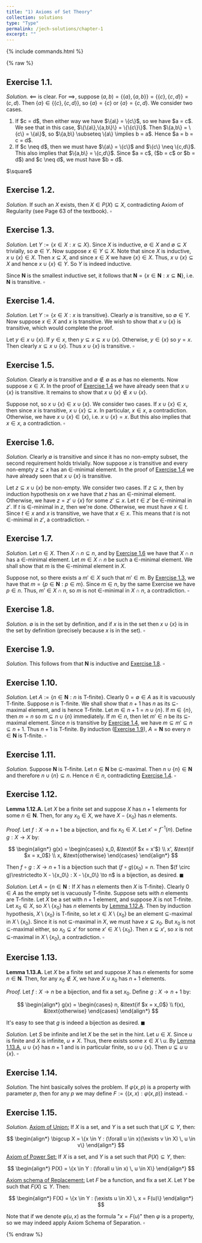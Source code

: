 ```yaml
---
title: "1) Axioms of Set Theory"
collection: solutions
type: "Type"
permalink: /jech-solutions/chapter-1
excerpt: ""
---
```


{% include commands.html %}

{% raw %}

<a name="ex1.1"></a>
## Exercise 1.1.
<i>Solution.</i> $\impliedby$ is clear. For $\implies$, suppose $(a,b) = \{\{a\},\{a,b\}\} = \{\{c\},\{c,d\}\} = (c,d)$. Then $\{a\} \in \{\{c\},\{c,d\}\}$, so $\{a\} = \{c\}$ or $\{a\} = \{c,d\}$. We consider two cases.
<ol>
<li> If $c = d$, then either way we have $\{a\} = \{c\}$, so we have $a = c$. We see that in this case, $\{\{a\},\{a,b\}\} = \{\{c\}\}$. Then $\{a,b\} = \{c\} = \{a\}$, so $\{a,b\} \subseteq \{a\} \implies b = a$. Hence $a = b = c = d$.</li>

<li> If $c \neq d$, then we must have $\{a\} = \{c\}$ and $\{c\} \neq \{c,d\}$. This also implies that $\{a,b\} = \{c,d\}$. Since $a = c$, ($b = c$ or $b = d$) and $c \neq d$, we must have $b = d$.</li>
</ol> 
$\square$

<a name="ex1.2"></a>
## Exercise 1.2.
<i>Solution.</i> If such an $X$ exists, then $X \in P(X) \subseteq X$, contradicting Axiom of Regularity (see Page 63 of the textbook). 
$\square$

<a name="ex1.3"></a>
## Exercise 1.3.
<i>Solution.</i> Let $Y := \{x \in X : x \subseteq X\}$. Since $X$ is inductive, $\emptyset \in X$ and $\emptyset \subseteq X$ trivially, so $\emptyset \in Y$. Now suppose $x \in Y \subseteq X$. Note that since $X$ is inductive, $x \cup \{x\} \in X$. Then $x \subseteq X$, and since $x \in X$ we have $\{x\} \in X$. Thus, $x \cup \{x\} \subseteq X$ and hence $x \cup \{x\} \in Y$. So $Y$ is indeed inductive.

Since $\boldsymbol{N}$ is the smallest inductive set, it follows that $\boldsymbol{N} = \{x \in \boldsymbol{N} : x \subseteq \boldsymbol{N}\}$, i.e. $\boldsymbol{N}$ is transitive. 
$\square$

<a name="ex1.4"></a>
## Exercise 1.4.
<i>Solution.</i> Let $Y := \{x \in X : x \text{ is transitive}\}$. Clearly $\emptyset$ is transitive, so $\emptyset \in Y$. Now suppose $x \in X$ and $x$ is transitive. We wish to show that $x \cup \{x\}$ is transitive, which would complete the proof.

Let $y \in x \cup \{x\}$. If $y \in x$, then $y \subseteq x \subseteq x \cup \{x\}$. Otherwise, $y \in \{x\}$ so $y = x$. Then clearly $x \subseteq x \cup \{x\}$. Thus $x \cup \{x\}$ is transitive. 
$\square$

<a name="ex1.5"></a>
## Exercise 1.5.
<i>Solution.</i> Clearly $\emptyset$ is transitive and $\emptyset \notin \emptyset$ as $\emptyset$ has no elements. Now suppose $x \in X$. In the proof of [Exercise 1.4](#ex1.4) we have already seen that $x \cup \{x\}$ is transitive. It remains to show that $x \cup \{x\} \notin x \cup \{x\}$.

Suppose not, so $x \cup \{x\} \in x \cup \{x\}$. We consider two cases. If $x \cup \{x\} \in x$, then since $x$ is transitive, $x \cup \{x\} \subseteq x$. In particular, $x \in x$, a contradiction. Otherwise, we have $x \cup \{x\} \in \{x\}$, i.e. $x \cup \{x\} = x$. But this also implies that $x \in x$, a contradiction. 
$\square$

<a name="ex1.6"></a>
## Exercise 1.6.
<i>Solution.</i> Clearly $\emptyset$ is transitive and since it has no non-empty subset, the second requirement holds trivially. Now suppose $x$ is transitive and every non-empty $z \subseteq x$ has an $\in$-minimal element. In the proof of [Exercise 1.4](#ex1.4) we have already seen that $x \cup \{x\}$ is transitive.

Let $z \subseteq x \cup \{x\}$ be non-empty. We consider two cases. If $z \subseteq x$, then by induction hypothesis on $x$ we have that $z$ has an $\in$-minimal element. Otherwise, we have $z = z' \cup \{x\}$ for some $z' \subseteq x$. Let $t \in z'$ be $\in$-minimal in $z'$. If $t$ is $\in$-minimal in $z$, then we're done. Otherwise, we must have $x \in t$. Since $t \in x$ and $x$ is transitive, we have that $x \in x$. This means that $t$ is not $\in$-minimal in $z'$, a contradiction. 
$\square$

<a name="ex1.7"></a>
## Exercise 1.7.
<i>Solution.</i> Let $n \in X$. Then $X \cap n \subseteq n$, and by [Exercise 1.6](#ex1.6) we have that $X \cap n$ has a $\in$-minimal element. Let $m \in X \cap n$ be such a $\in$-minimal element. We shall show that $m$ is the $\in$-minimal element in $X$.

Suppose not, so there exists a $m' \in X$ such that $m' \in m$. By [Exercise 1.3](#ex1.3), we have that $m = \{p \in \boldsymbol{N} : p \in m\}$. Since $m \in n$, by the same Exercise we have $p \in n$. Thus, $m' \in X \cap n$, so $m$ is not $\in$-minimal in $X \cap n$, a contradiction. 
$\square$

<a name="ex1.8"></a>
## Exercise 1.8.
<i>Solution.</i> $\emptyset$ is in the set by definition, and if $x$ is in the set then $x \cup \{x\}$ is in the set by definition (precisely because $x$ is in the set). 
$\square$

<a name="ex1.9"></a>
## Exercise 1.9.
<i>Solution.</i> This follows from that $\boldsymbol{N}$ is inductive and [Exercise 1.8](#ex1.8). 
$\square$

<a name="ex1.10"></a>
## Exercise 1.10.
<i>Solution.</i> Let $A := \{n \in \boldsymbol{N} : n \text{ is T-finite}\}$. Clearly $0 = \emptyset \in A$ as it is vacuously T-finite. Suppose $n$ is T-finite. We shall show that $n + 1$ has $n$ as its $\subseteq$-maximal element, and is hence T-finite. Let $m \in n + 1 = n \cup \{n\}$. If $m \in \{n\}$, then $m = n$ so $m \subseteq n \cup \{n\}$ immediately. If $m \in n$, then let $m' \in n$ be its $\subseteq$-maximal element. Since $n$ is transitive by [Exercise 1.4](#ex1.4), we have $m \subseteq m' \subseteq n \subseteq n + 1$. Thus $n + 1$ is T-finite. By induction ([Exercise 1.9](#ex1.9)), $A = \boldsymbol{N}$ so every $n \in \boldsymbol{N}$ is T-finite. 
$\square$

<a name="ex1.11"></a>
## Exercise 1.11.
<i>Solution.</i> Suppose $\boldsymbol{N}$ is T-finite. Let $n \in \boldsymbol{N}$ be $\subseteq$-maximal. Then $n \cup \{n\} \in \boldsymbol{N}$ and therefore $n \cup \{n\} \subseteq n$. Hence $n \in n$, contradicting [Exercise 1.4](#ex1.4). 
$\square$

<a name="ex1.12"></a>
## Exercise 1.12.
<a name="lem1.12.A"></a>
<b>Lemma 1.12.A.</b> Let $X$ be a finite set and suppose $X$ has $n + 1$ elements for some $n \in \boldsymbol{N}$. Then, for any $x_0 \in X$, we have $X - \{x_0\}$ has $n$ elements.

<i>Proof.</i> Let $f : X \to n + 1$ be a bijection, and fix $x_0 \in X$. Let $x' = f^{-1}(n)$. Define $g : X \to X$ by:

$$
\begin{align*}
g(x) =
\begin{cases}
x_0, &\text{if $x = x'$} \\
x', &\text{if $x = x_0$} \\
x, &\text{otherwise}
\end{cases}
\end{align*}
$$

Then $f \circ g : X \to n + 1$ is a bijection such that $(f \circ g)(x_0) = n$. Then $(f \circ g)\restrictedto X - \{x_0\} : X - \{x_0\} \to n$ is a bijection, as desired. 
$\blacksquare$

<i>Solution.</i> Let $A = \{n \in \boldsymbol{N} : \text{If $X$ has $n$ elements then $X$ is T-finite}\}$. Clearly $0 \in A$ as the empty set is vacuously T-finite. Suppose sets with $n$ elements are T-finite.  Let $X$ be a set with $n + 1$ element, and suppose $X$ is not T-finite. Let $x_0 \in X$, so $X \setminus \{x_0\}$ has $n$ elements by [Lemma 1.12.A](#lem1.12.A). Then by induction hypothesis, $X \setminus \{x_0\}$ is T-finite, so let $x \in X \setminus \{x_0\}$ be an element $\subseteq$-maximal in $X \setminus \{x_0\}$. Since it is not $\subseteq$-maximal in $X$, we must have $x \subsetneq x_0$. But $x_0$ is not $\subseteq$-maximal either, so $x_0 \subsetneq x'$ for some $x' \in X \setminus \{x_0\}$. Then $x \subsetneq x'$, so $x$ is not $\subseteq$-maximal in $X \setminus \{x_0\}$, a contradiction. 
$\square$

<a name="ex1.13"></a>
## Exercise 1.13.
<a name="lem1.13.A"></a>
<b>Lemma 1.13.A.</b> Let $X$ be a finite set and suppose $X$ has $n$ elements for some $n \in \boldsymbol{N}$. Then, for any $x_0 \notin X$, we have $X \cup x_0$ has $n + 1$ elements.

<i>Proof.</i> Let $f : X \to n$ be a bijection, and fix a set $x_0$. Define $g : X \to n + 1$ by:

$$
\begin{align*}
g(x) =
\begin{cases}
n, &\text{if $x = x_0$} \\
f(x), &\text{otherwise}
\end{cases}
\end{align*}
$$

It's easy to see that $g$ is indeed a bijection as desired. 
$\blacksquare$

<i>Solution.</i> Let $S$ be infinite and let $X$ be the set in the hint. Let $u \in X$. Since $u$ is finite and $X$ is infinite, $u \neq X$. Thus, there exists some $x \in X \setminus u$. By [Lemma 1.13.A](#lem1.13.A), $u \cup \{x\}$ has $n + 1$ and is in particular finite, so $u \cup \{x\}$. Then $u \subsetneq u \cup \{x\}$. 
$\square$

<a name="ex1.14"></a>
## Exercise 1.14.
<i>Solution.</i> The hint basically solves the problem. If $\varphi(x,p)$ is a property with parameter $p$, then for any $p$ we may define $F := \{(x,x) : \varphi(x,p)\}$ instead. 
$\square$

<a name="ex1.15"></a>
## Exercise 1.15.
<i>Solution.</i> <u>Axiom of Union:</u> If $X$ is a set, and $Y$ is a set such that $\bigcup X \subseteq Y$, then:

$$
\begin{align*}
\bigcup X = \{x \in Y : (\forall u \in x)(\exists v \in X) \, u \in v\}
\end{align*}
$$

<u>Axiom of Power Set:</u> If $X$ is a set, and $Y$ is a set such that $P(X) \subseteq Y$, then:

$$
\begin{align*}
P(X) = \{x \in Y : (\forall u \in x) \, u \in X\}
\end{align*}
$$

<u>Axiom schema of Replacement:</u> Let $F$ be a function, and fix a set $X$. Let $Y$ be such that $F(X) \subseteq Y$. Then:

$$
\begin{align*}
F(X) = \{x \in Y : (\exists u \in X) \, x = F(u)\}
\end{align*}
$$

Note that if we denote $\varphi(u,x)$ as the formula "$x = F(u)$" then $\varphi$ is a property, so we may indeed apply Axiom Schema of Separation. 
$\square$

{% endraw %}